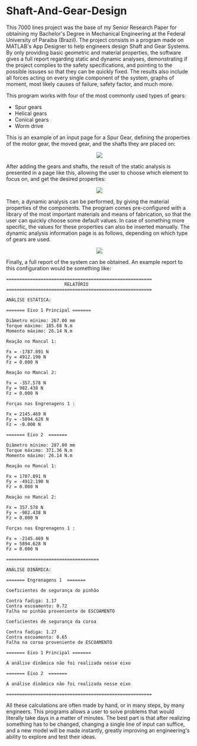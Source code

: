 # Shaft-And-Gear-Design

This 7000 lines project was the base of my Senior Research Paper for obtaining my Bachelor's Degree in Mechanical Engineering at the Federal University of Paraiba (Brazil). The project consists in a program made on MATLAB's App Designer to help engineers design Shaft and Gear Systems. By only providing basic geometric and material properties, the software gives a full report regarding static and dynamic analyses, demonstrating if the project complies to the safety specifications, and pointing to the possible issuses so that they can be quickly fixed. The results also include all forces acting on every single component of the system, graphs of moment, most likely causes of failure, safety factor, and much more.

This program works with four of the most commonly used types of gears:
* Spur gears
* Helical gears
* Conical gears
* Worm drive

This is an example of an input page for a Spur Gear, defining the properties of the motor gear, the moved gear, and the shafts they are placed on:

<p align="center">
  <img src="https://i.imgur.com/6MhbvAX.png">
</p>

After adding the gears and shafts, the result of the static analysis is presented in a page like this, allowing the user to choose which element to focus on, and get the desired properties:

<p align="center">
  <img src="https://i.imgur.com/1VQpN8I.png">
</p>

Then, a dynamic analysis can be performed, by giving the material properties of the components. The program comes pre-configured with a library of the most important materials and means of fabrication, so that the user can quickly choose some default values. In case of something more specific, the values for these properties can also be inserted manually. The dynamic analysis information page is as follows, depending on which type of gears are used.

<p align="center">
  <img src="https://i.imgur.com/4ZMF1mP.png">
</p>

Finally, a full report of the system can be obtained. An example report to this configuration would be something like:

```
=======================================================
                      RELATÓRIO                      
=======================================================

ANÁLISE ESTÁTICA:

======= Eixo 1 Principal =======

Diâmetro mínimo: 267.00 mm
Torque máximo: 185.68 N.m
Momento máximo: 26.14 N.m

Reação no Mancal 1:

Fx = -1787.891 N
Fy = 4912.190 N
Fz = 0.000 N

Reação no Mancal 2:

Fx = -357.578 N
Fy = 982.438 N
Fz = 0.000 N

Forças nas Engrenagens 1 :

Fx = 2145.469 N
Fy = -5894.628 N
Fz = -0.000 N

======= Eixo 2  =======

Diâmetro mínimo: 287.00 mm
Torque máximo: 371.36 N.m
Momento máximo: 26.14 N.m

Reação no Mancal 1:

Fx = 1787.891 N
Fy = -4912.190 N
Fz = 0.000 N

Reação no Mancal 2:

Fx = 357.578 N
Fy = -982.438 N
Fz = 0.000 N

Forças nas Engrenagens 1 :

Fx = -2145.469 N
Fy = 5894.628 N
Fz = 0.000 N

===================================

ANÁLISE DINÂMICA:

======= Engrenagens 1  =======

Coeficientes de segurança do pinhão

Contra fadiga: 1.17
Contra escoamento: 0.72
Falha no pinhão proveniente de ESCOAMENTO

Coeficientes de segurança da coroa

Contra fadiga: 1.27
Contra escoamento: 0.65
Falha na coroa proveniente de ESCOAMENTO

======= Eixo 1 Principal =======

A análise dinâmica não foi realizada nesse eixo

======= Eixo 2  =======

A análise dinâmica não foi realizada nesse eixo

=======================================================
```

All these calculations are often made by hand, or in many steps, by many engineers. This programs allows a user to solve problems that would literally take days in a matter of minutes. The best part is that after realizing something has to be changed, changing a single line of input can suffice, and a new model will be made instantly, greatly improving an engineering's ability to explore and test their ideas.
